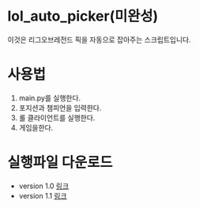 # **lol_auto_picker(미완성)**
이것은 리그오브레전드 픽을 자동으로 잡아주는 스크립트입니다.
# **사용법**
1. main.py를 실행한다.
2. 포지션과 챔피언을 입력한다.
2. 롤 클라이언트를 실행한다.
3. 게임을한다.
# **실행파일 다운로드**
- version 1.0 [링크](exe/exam1.exe)
- version 1.1 [링크](exe/exam2.exe)
